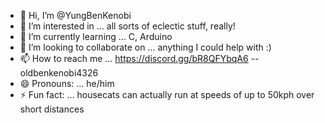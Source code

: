 - 👋 Hi, I’m @YungBenKenobi
- 👀 I’m interested in ... all sorts of eclectic stuff, really!
- 🌱 I’m currently learning ... C, Arduino
- 💞️ I’m looking to collaborate on ... anything I could help with :)
- 📫 How to reach me ... https://discord.gg/bR8QFYbqA6 -- oldbenkenobi4326
- 😄 Pronouns: ... he/him
- ⚡ Fun fact: ... housecats can actually run at speeds of up to 50kph over short distances

<!---
YungBenKenobi/YungBenKenobi is a ✨ special ✨ repository because its `README.md` (this file) appears on your GitHub profile.
You can click the Preview link to take a look at your changes.
--->
